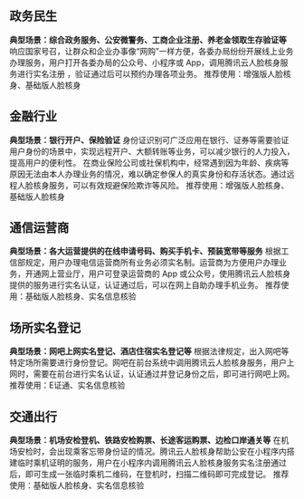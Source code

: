 ## 政务民生
**典型场景：综合政务服务、公安微警务、工商企业注册、养老金领取生存验证等**
响应国家号召，让群众和企业办事像“网购”一样方便，各委办局纷纷开展线上业务办理服务，用户打开各委办局的公众号、小程序或 App，调用腾讯云人脸核身服务进行实名注册 ，验证通过后可以预约办理各项业务。
推荐使用：增强版人脸核身、基础版人脸核身

## 金融行业
**典型场景：银行开户、保险验证**
身份证识别可广泛应用在银行、证券等需要验证用户身份的场景中，实现远程开户、大额转账等业务，可以减少银行的人力投入，提高用户的便利性。
在商业保险公司或社保机构中，经常遇到因为年龄、疾病等原因无法由本人办理业务的情况，难以确定参保人的真实身份和存活状态。通过远程人脸核身服务，可以有效规避保险欺诈等风险。
推荐使用：增强版人脸核身、基础版人脸核身


## 通信运营商
**典型场景：各大运营提供的在线申请号码、购买手机卡、预装宽带等服务**
根据工信部规定，用户办理电信运营商所有业务必须实名制。运营商为方便用户办理业务，开通网上营业厅，用户可登录运营商的 App 或公众号，使用腾讯云人脸核身提供的服务进行实名认证，认证通过后，可以在网上自助办理手机业务。 
推荐使用：基础版人脸核身、实名信息核验

## 场所实名登记
**典型场景：网吧上网实名登记、酒店住宿实名登记等**
根据法律规定，出入网吧等特定场所需要进行身份登记。网吧在前台系统中调用腾讯云人脸核身服务，用户上网时，需要在前台进行实名认证，认证通过并登记身份之后，即可进行网吧上网。
推荐使用：E证通、实名信息核验

## 交通出行
**典型场景：机场安检登机、铁路安检购票、长途客运购票、边检口岸通关等**
在机场安检时，会出现乘客忘带身份证的情况。腾讯云人脸核身帮助公安在小程序内搭建临时乘机证明的服务，用户在小程序内调用腾讯云人脸核身服务实名注册通过后，即可生成一张临时乘机二维码，在登机时，扫描二维码即可完成登记。
推荐使用：基础版人脸核身、实名信息核验



